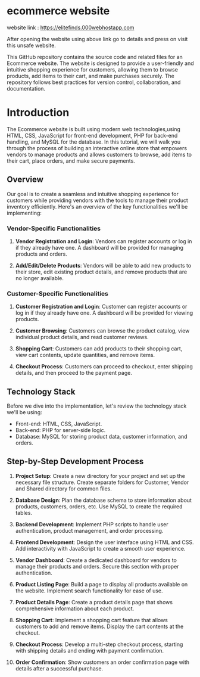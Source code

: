 # ecommerce website

website link : https://elitefinds.000webhostapp.com

After opening the website using above link go to details and press on visit this unsafe website.

This GitHub repository contains the source code and related files for an Ecommerce website. 
The website is designed to provide a user-friendly and intuitive shopping experience for customers, allowing them to browse products, add items to their cart, and make purchases securely. 
The repository follows best practices for version control, collaboration, and documentation.

# Introduction
The Ecommerce website is built using modern web technologies,using HTML, CSS, JavaScript for front-end development, PHP for back-end handling, and MySQL for the database. In this tutorial, we will walk you through the process of building an interactive online store that empowers vendors to manage products and allows customers to browse, add items to their cart, place orders, and make secure payments.

## Overview

Our goal is to create a seamless and intuitive shopping experience for customers while providing vendors with the tools to manage their product inventory efficiently. Here's an overview of the key functionalities we'll be implementing:

### Vendor-Specific Functionalities

1. **Vendor Registration and Login**: Vendors can register accounts or log in if they already have one. A dashboard will be provided for managing products and orders.

2. **Add/Edit/Delete Products**: Vendors will be able to add new products to their store, edit existing product details, and remove products that are no longer available.

### Customer-Specific Functionalities

1. **Customer Registration and Login**: Customer can register accounts or log in if they already have one. A dashboard will be provided for viewing products.
  
2. **Customer Browsing**: Customers can browse the product catalog, view individual product details, and read customer reviews.

3. **Shopping Cart**: Customers can add products to their shopping cart, view cart contents, update quantities, and remove items.

4. **Checkout Process**: Customers can proceed to checkout, enter shipping details, and then proceed to the payment page.


## Technology Stack

Before we dive into the implementation, let's review the technology stack we'll be using:

- Front-end: HTML, CSS, JavaScript.
- Back-end: PHP for server-side logic.
- Database: MySQL for storing product data, customer information, and orders.

## Step-by-Step Development Process

1. **Project Setup**: Create a new directory for your project and set up the necessary file structure. Create separate folders for Customer, Vendor and Shared directory for common files.

2. **Database Design**: Plan the database schema to store information about products, customers, orders, etc. Use MySQL to create the required tables.

3. **Backend Development**: Implement PHP scripts to handle user authentication, product management, and order processing.

4. **Frontend Development**: Design the user interface using HTML and CSS. Add interactivity with JavaScript to create a smooth user experience.

5. **Vendor Dashboard**: Create a dedicated dashboard for vendors to manage their products and orders. Secure this section with proper authentication.

6. **Product Listing Page**: Build a page to display all products available on the website. Implement search functionality for ease of use.

7. **Product Details Page**: Create a product details page that shows comprehensive information about each product.

8. **Shopping Cart**: Implement a shopping cart feature that allows customers to add and remove items. Display the cart contents at the checkout.

9. **Checkout Process**: Develop a multi-step checkout process, starting with shipping details and ending with payment confirmation.

10. **Order Confirmation**: Show customers an order confirmation page with details after a successful purchase.
